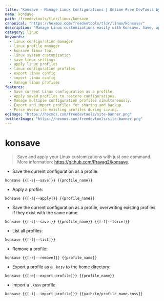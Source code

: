 ```yaml
---
title: "Konsave - Manage Linux Configurations | Online Free DevTools by Hexmos"
name: konsave
path: /freedevtools/tldr/linux/konsave
canonical: "https://hexmos.com/freedevtools/tldr/linux/konsave/"
description: "Manage Linux customizations easily with Konsave. Save, apply, and manage profiles for your system configurations. Free online tool, no registration required."
category: linux
keywords:
  - linux configuration manager
  - linux profile manager
  - konsave linux tool
  - linux system customization
  - save linux settings
  - apply linux profiles
  - linux configuration profiles
  - export linux config
  - import linux config
  - manage linux profiles
features:
  - Save current Linux configuration as a profile.
  - Apply saved profiles to restore configurations.
  - Manage multiple configuration profiles simultaneously.
  - Export and import profiles for sharing and backup.
  - Force overwrite existing profiles during saving.
ogImage: "https://hexmos.com/freedevtools/site-banner.png"
twitterImage: "https://hexmos.com/freedevtools/site-banner.png"
---
```


# konsave

> Save and apply your Linux customizations with just one command.
> More information: <https://github.com/Prayag2/konsave>.

- Save the current configuration as a profile:

`konsave {{[-s|--save]}} {{profile_name}}`

- Apply a profile:

`konsave {{[-a|--apply]}} {{profile_name}}`

- Save the current configuration as a profile, overwriting existing profiles if they exist with the same name:

`konsave {{[-s|--save]}} {{profile_name}} {{[-f|--force]}}`

- List all profiles:

`konsave {{[-l|--list]}}`

- Remove a profile:

`konsave {{[-r|--remove]}} {{profile_name}}`

- Export a profile as a `.knsv` to the home directory:

`konsave {{[-e|--export-profile]}} {{profile_name}}`

- Import a `.knsv` profile:

`konsave {{[-i|--import-profile]}} {{path/to/profile_name.knsv}}`

